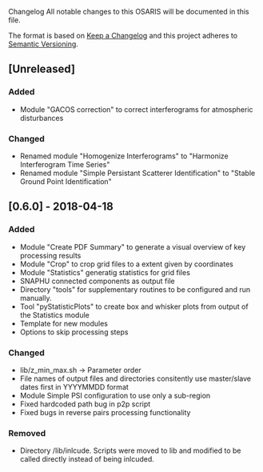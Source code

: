 Changelog
All notable changes to this OSARIS will be documented in this file.

The format is based on [Keep a Changelog](http://keepachangelog.com/en/1.0.0/)
and this project adheres to [Semantic Versioning](http://semver.org/spec/v2.0.0.html).

## [Unreleased]
### Added
- Module "GACOS correction" to correct interferograms for atmospheric disturbances

### Changed
- Renamed module "Homogenize Interferograms" to "Harmonize Interferogram Time Series"
- Renamed module "Simple Persistant Scatterer Identification" to "Stable Ground Point Identification"


## [0.6.0] - 2018-04-18
### Added
- Module "Create PDF Summary" to generate a visual overview of key processing results
- Module "Crop" to crop grid files to a extent given by coordinates
- Module "Statistics" generatig statistics for grid files
- SNAPHU connected components as output file
- Directory "tools" for supplementary routines to be configured and run manually.
- Tool "pyStatisticPlots" to create box and whisker plots from output of the Statistics module
- Template for new modules
- Options to skip processing steps

### Changed
- lib/z_min_max.sh -> Parameter order
- File names of output files and directories consitently use master/slave dates first in YYYYMMDD format
- Module Simple PSI configuration to use only a sub-region
- Fixed hardcoded path bug in p2p script
- Fixed bugs in reverse pairs processing functionality


### Removed
- Directory /lib/inlcude. Scripts were moved to lib and modified to be called directly instead of being inlcuded.
